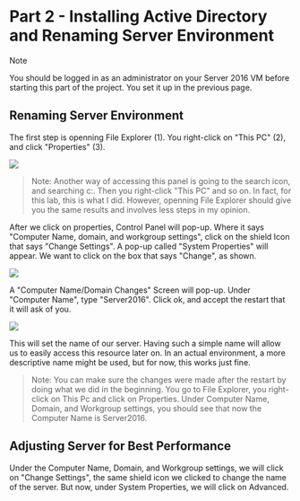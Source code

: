 # Part 2 - Installing Active Directory and Renaming Server Environment

> [!NOTE]
> You should be logged in as an administrator on your Server 2016 VM before starting this part of the project. You set it up in the previous page.

## Renaming Server Environment
The first step is openning File Explorer (1). You right-click on "This PC" (2), and click "Properties" (3).

<img src="https://i.ibb.co/ZSPcf86/1.png">

> Note: Another way of accessing this panel is going to the search icon, and searching c:. Then you right-click "This PC" and so on. In fact, for this lab, this is what I did. However, openning File Explorer should give you the same results and involves less steps in my opinion.

 After we click on properties, Control Panel will pop-up. Where it says "Computer Name, domain, and workgroup settings", click on the shield Icon that says "Change Settings". A pop-up called "System Properties" will appear. We want to click on the box that says "Change", as shown. 

 <img src="https://i.ibb.co/BjLhcrH/1-1.png">

 A "Computer Name/Domain Changes" Screen will pop-up. Under "Computer Name", type "Server2016". Click ok, and accept the restart that it will ask of you.
 
<img src="https://i.ibb.co/2y0YfCg/4-change-computer-name.png">

This will set the name of our server. Having such a simple name will allow us to easily access this resource later on. In an actual environment, a more descriptive name might be used, but for now, this works just fine. 

> Note: You can make sure the changes were made after the restart by doing what we did in the beginning. You go to File Explorer, you right-click on This Pc and click on Properties. Under Computer Name, Domain, and Workgroup settings, you should see that now the Computer Name is Server2016.

## Adjusting Server for Best Performance
Under the Computer Name, Domain, and Workgroup settings, we will click on "Change Settings", the same shield icon we clicked to change the name of the server. But now, under System Properties, we will click on Advanced.
